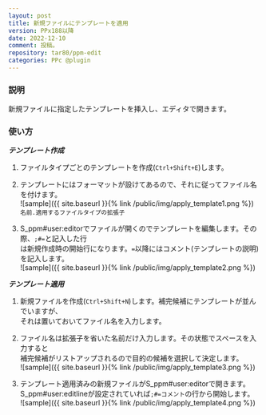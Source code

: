 ```yaml
---
layout: post
title: 新規ファイルにテンプレートを適用
version: PPx188以降
date: 2022-12-10
comment: 投稿。
repository: tar80/ppm-edit
categories: PPc @plugin
---
```


### 説明

新規ファイルに指定したテンプレートを挿入し、エディタで開きます。  

### 使い方

***テンプレート作成***

1. ファイルタイプごとのテンプレートを作成(`Ctrl+Shift+E`)します。
2. テンプレートにはフォーマットが設けてあるので、それに従ってファイル名を付けます。  
  ![sample]({{ site.baseurl }}{% link /public/img/apply_template1.png %})  
  `名前.適用するファイルタイプの拡張子`

3. S_ppm#user:editorでファイルが開くのでテンプレートを編集します。その際、`;#=`と記入した行  
  は新規作成時の開始行になります。`=`以降にはコメント(テンプレートの説明)を記入します。  
  ![sample]({{ site.baseurl }}{% link /public/img/apply_template2.png %})  

***テンプレート適用***

1. 新規ファイルを作成(`Ctrl+Shift+N`)します。補完候補にテンプレートが並んでいますが、  
  それは置いておいてファイル名を入力します。
2. ファイル名は拡張子を省いた名前だけ入力します。その状態でスペースを入力すると  
  補完候補がリストアップされるので目的の候補を選択して決定します。  
  ![sample]({{ site.baseurl }}{% link /public/img/apply_template3.png %})

3. テンプレート適用済みの新規ファイルがS_ppm#user:editorで開きます。  
  S_ppm#user:editlineが設定されていれば`;#=コメント`の行から開始します。  
  ![sample]({{ site.baseurl }}{% link /public/img/apply_template4.png %})

